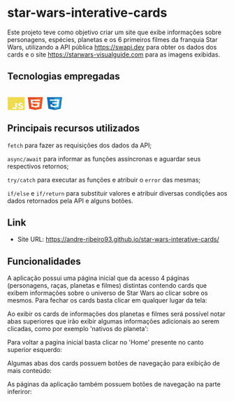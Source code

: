 # star-wars-interative-cards

Este projeto teve como objetivo criar um site que exibe informações sobre personagens, espécies, planetas e os 6 primeiros filmes da franquia Star Wars, utilizando a API pública https://swapi.dev para obter os dados dos cards e o site https://starwars-visualguide.com para as imagens exibidas.

## Tecnologias empregadas

<div style="display: inline_block"><br>
  <img align="center" alt="JavaScript" height="30" width="40" src="https://raw.githubusercontent.com/devicons/devicon/master/icons/javascript/javascript-plain.svg">
  <img align="center" alt="HTML" height="30" width="40" src="https://raw.githubusercontent.com/devicons/devicon/master/icons/html5/html5-original.svg">
  <img align="center" alt="CSS" height="30" width="40" src="https://raw.githubusercontent.com/devicons/devicon/master/icons/css3/css3-original.svg">
</div>


## Principais recursos utilizados

`fetch` para fazer as requisições dos dados da API;

`async/await` para informar as funções assíncronas e aguardar seus respectivos retornos;

`try/catch` para executar as funções e atribuir o `error` das mesmas;

`if/else` e `if/return` para substituir valores e atribuir diversas condições aos dados retornados pela API e alguns botões.


## Link
- Site URL: https://andre-ribeiro93.github.io/star-wars-interative-cards/

## Funcionalidades

A aplicação possui uma página inicial que da acesso 4 páginas (personagens, raças, planetas e filmes) distintas contendo cards que exibem informações sobre o universo de Star Wars ao clicar sobre os mesmos. Para fechar os cards basta clicar em qualquer lugar da tela:


Ao exibir os cards de informações dos planetas e filmes será possível notar abas superiores que irão exibir algumas informações adicionais ao serem clicadas, como por exemplo 'nativos do planeta':


Para voltar a pagina inicial basta clicar no 'Home' presente no canto superior esquerdo:


Algumas abas dos cards possuem botões de navegação para exibição de mais conteúdo:


As páginas da aplicação também possuem botões de navegação na parte inferiror:

